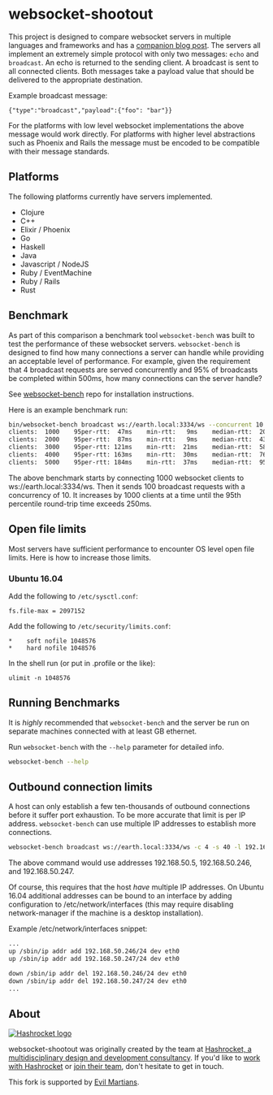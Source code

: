 # websocket-shootout

This project is designed to compare websocket servers in multiple languages and frameworks and has a [companion blog post][post]. The servers all implement an extremely simple protocol with only two messages: `echo` and `broadcast`. An echo is returned to the sending client. A broadcast is sent to all connected clients. Both messages take a payload value that should be delivered to the appropriate destination.

[post]: https://hashrocket.com/blog/posts/websocket-shootout

Example broadcast message:

```
{"type":"broadcast","payload":{"foo": "bar"}}
```

For the platforms with low level websocket implementations the above message would work directly. For platforms with higher level abstractions such as Phoenix and Rails the message must be encoded to be compatible with their message standards.

## Platforms

The following platforms currently have servers implemented.

* Clojure
* C++
* Elixir / Phoenix
* Go
* Haskell
* Java
* Javascript / NodeJS
* Ruby / EventMachine
* Ruby / Rails
* Rust

## Benchmark

As part of this comparison a benchmark tool `websocket-bench` was built to test the performance of these websocket servers. `websocket-bench` is designed to find how many connections a server can handle while providing an acceptable level of performance. For example, given the requirement that 4 broadcast requests are served concurrently and 95% of broadcasts be completed within 500ms, how many connections can the server handle?

See [websocket-bench](https://github.com/anycable/websocket-bench) repo for installation instructions.

Here is an example benchmark run:

```sh
bin/websocket-bench broadcast ws://earth.local:3334/ws --concurrent 10 --sample-size 100 --step-size 1000 --limit-percentile 95 --limit-rtt 250ms
clients:  1000    95per-rtt:  47ms    min-rtt:   9ms    median-rtt:  20ms    max-rtt:  66ms
clients:  2000    95per-rtt:  87ms    min-rtt:   9ms    median-rtt:  43ms    max-rtt: 105ms
clients:  3000    95per-rtt: 121ms    min-rtt:  21ms    median-rtt:  58ms    max-rtt: 201ms
clients:  4000    95per-rtt: 163ms    min-rtt:  30ms    median-rtt:  76ms    max-rtt: 325ms
clients:  5000    95per-rtt: 184ms    min-rtt:  37ms    median-rtt:  95ms    max-rtt: 298ms

```

The above benchmark starts by connecting 1000 websocket clients to ws://earth.local:3334/ws. Then it sends 100 broadcast requests with a concurrency of 10. It increases by 1000 clients at a time until the 95th percentile round-trip time exceeds 250ms.

## Open file limits

Most servers have sufficient performance to encounter OS level open file limits. Here is how to increase those limits.

### Ubuntu 16.04

Add the following to `/etc/sysctl.conf`:

```
fs.file-max = 2097152
```

Add the following to `/etc/security/limits.conf`:

```
*    soft nofile 1048576
*    hard nofile 1048576
```

In the shell run (or put in .profile or the like):

```
ulimit -n 1048576
```

## Running Benchmarks

It is *highly* recommended that `websocket-bench` and the server be run on separate machines connected with at least GB ethernet.

Run `websocket-bench` with the `--help` parameter for detailed info.

```sh
websocket-bench --help
```

## Outbound connection limits

A host can only establish a few ten-thousands of outbound connections before it suffer port exhaustion. To be more accurate that limit is per IP address. `websocket-bench` can use multiple IP addresses to establish more connections.

```sh
websocket-bench broadcast ws://earth.local:3334/ws -c 4 -s 40 -l 192.168.50.5 -l 192.168.50.246 -l 192.168.50.247 --step-size 1000
```

The above command would use addresses 192.168.50.5, 192.168.50.246, and 192.168.50.247.

Of course, this requires that the host _have_ multiple IP addresses. On Ubuntu 16.04 additional addresses can be bound to an interface by adding configuration to /etc/network/interfaces (this may require disabling network-manager if the machine is a desktop installation).

Example /etc/network/interfaces snippet:

```txt
...
up /sbin/ip addr add 192.168.50.246/24 dev eth0
up /sbin/ip addr add 192.168.50.247/24 dev eth0

down /sbin/ip addr del 192.168.50.246/24 dev eth0
down /sbin/ip addr del 192.168.50.247/24 dev eth0
...
```

## About

[![Hashrocket logo](https://hashrocket.com/hashrocket_logo.svg)](https://hashrocket.com)

websocket-shootout was originally created by the team at [Hashrocket, a multidisciplinary design and development consultancy](https://hashrocket.com). If you'd like to [work with Hashrocket](https://hashrocket.com/contact-us/hire-us) or [join their team](https://hashrocket.com/contact-us/jobs), don't hesitate to get in touch.

This fork is supported by [Evil Martians](https://evilmartians.com).

